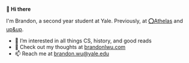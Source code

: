 **👋 Hi there**

I'm Brandon, a second year student at Yale. Previously, at [⭕Athelas](https://www.athelas.com/) and [up&up](https://upandup.co/). 

- 👀 I’m interested in all things CS, history, and good reads
- 🌱 Check out my thoughts at [brandonlwu.com](https://brandonlwu.com/)
- 📫 Reach me at brandon.wu@yale.edu

